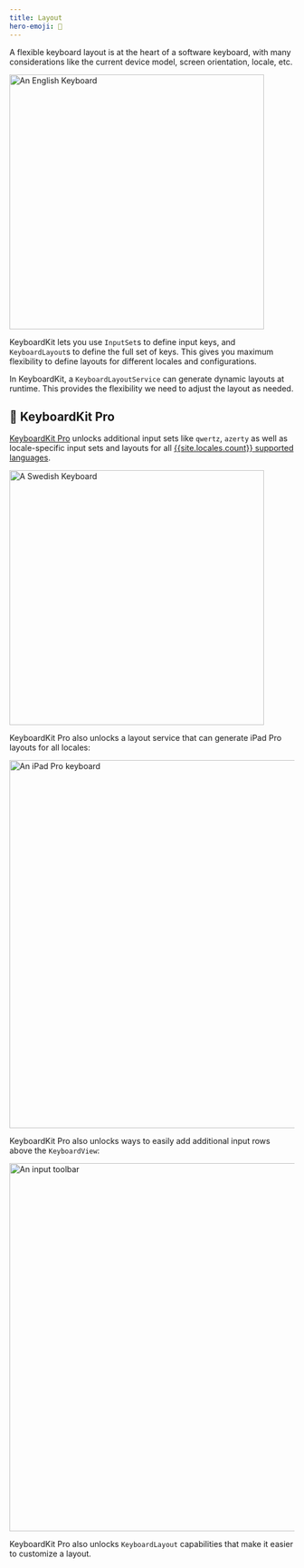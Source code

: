 ```yaml
---
title: Layout
hero-emoji: 🔣
---
```



A flexible keyboard layout is at the heart of a software keyboard, with many considerations like the current device model, screen orientation, locale, etc.

<img width="450" alt="An English Keyboard" src="{{page.assets}}keyboardview-english.jpg" />

KeyboardKit lets you use ``InputSet``s to define input keys, and ``KeyboardLayout``s to define the full set of keys. This gives you maximum flexibility to define layouts for different locales and configurations.

In KeyboardKit, a ``KeyboardLayoutService`` can generate dynamic layouts at runtime. This provides the flexibility we need to adjust the layout as needed.


## 👑 KeyboardKit Pro

[KeyboardKit Pro][Pro] unlocks additional input sets like `qwertz`, `azerty` as well as locale-specific input sets and layouts for all [{{site.locales.count}} supported languages](/locales).

<img width="450" alt="A Swedish Keyboard" src="{{page.assets}}keyboardview-swedish.jpg" />

KeyboardKit Pro also unlocks a layout service that can generate iPad Pro layouts for all locales:

<img width="650" alt="An iPad Pro keyboard" src="{{page.assets}}keyboardview-ipadpro.jpg" />

KeyboardKit Pro also unlocks ways to easily add additional input rows above the `KeyboardView`:

<img width="650" alt="An input toolbar" src="{{page.assets}}inputtoolbar-ipadpro.png" />

KeyboardKit Pro also unlocks ``KeyboardLayout`` capabilities that make it easier to customize a layout.


[Pro]: /pro   
